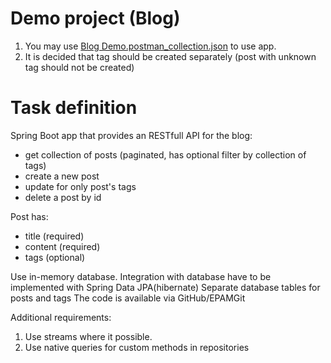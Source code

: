 # Demo project (Blog)

1. You may use [Blog Demo.postman_collection.json](Blog%20Demo.postman_collection.json) to use app.
2. It is decided that tag should be created separately (post with unknown tag should not be created)

# Task definition
Spring Boot app that provides an RESTfull API for the blog:
- get collection of posts (paginated, has optional filter by collection of tags)
- create a new post
- update for only post's tags
- delete a post by id

Post has:
- title (required)
- content (required)
- tags (optional)

Use in-memory database. Integration with database have to be implemented with Spring Data JPA(hibernate)
Separate database tables for posts and tags
The code is available via GitHub/EPAMGit

Additional requirements:
1. Use streams where it possible.
2. Use native queries for custom methods in repositories 
